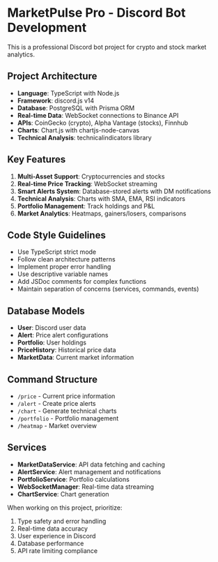 <!-- Use this file to provide workspace-specific custom instructions to Copilot. For more details, visit https://code.visualstudio.com/docs/copilot/copilot-customization#_use-a-githubcopilotinstructionsmd-file -->

# MarketPulse Pro - Discord Bot Development

This is a professional Discord bot project for crypto and stock market analytics.

## Project Architecture
- **Language**: TypeScript with Node.js
- **Framework**: discord.js v14
- **Database**: PostgreSQL with Prisma ORM
- **Real-time Data**: WebSocket connections to Binance API
- **APIs**: CoinGecko (crypto), Alpha Vantage (stocks), Finnhub
- **Charts**: Chart.js with chartjs-node-canvas
- **Technical Analysis**: technicalindicators library

## Key Features
1. **Multi-Asset Support**: Cryptocurrencies and stocks
2. **Real-time Price Tracking**: WebSocket streaming
3. **Smart Alerts System**: Database-stored alerts with DM notifications
4. **Technical Analysis**: Charts with SMA, EMA, RSI indicators
5. **Portfolio Management**: Track holdings and P&L
6. **Market Analytics**: Heatmaps, gainers/losers, comparisons

## Code Style Guidelines
- Use TypeScript strict mode
- Follow clean architecture patterns
- Implement proper error handling
- Use descriptive variable names
- Add JSDoc comments for complex functions
- Maintain separation of concerns (services, commands, events)

## Database Models
- **User**: Discord user data
- **Alert**: Price alert configurations
- **Portfolio**: User holdings
- **PriceHistory**: Historical price data
- **MarketData**: Current market information

## Command Structure
- `/price` - Current price information
- `/alert` - Create price alerts
- `/chart` - Generate technical charts
- `/portfolio` - Portfolio management
- `/heatmap` - Market overview

## Services
- **MarketDataService**: API data fetching and caching
- **AlertService**: Alert management and notifications
- **PortfolioService**: Portfolio calculations
- **WebSocketManager**: Real-time data streaming
- **ChartService**: Chart generation

When working on this project, prioritize:
1. Type safety and error handling
2. Real-time data accuracy
3. User experience in Discord
4. Database performance
5. API rate limiting compliance
